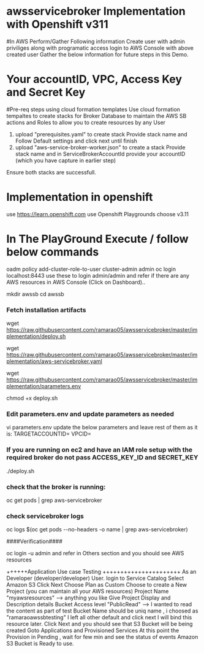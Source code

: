 <h1> awsservicebroker Implementation with Openshift v311 </h1>

#In AWS Perform/Gather Following information
Create user with admin priviliges along with programatic access
login to AWS Console with above created user
Gather the below information for future steps in this Demo.
<h1> Your accountID, VPC,  Access Key and Secret Key </h1>
#Pre-req steps using cloud formation templates
Use cloud formation tempaltes to create stacks for Broker Database to maintain the AWS SB actions and Roles to allow you to create resources by any User

1. upload "prerequisites.yaml" to create stack
   Provide stack name and Follow Default settings and click next until finish
2. upload "aws-service-broker-worker.json" to create a stack
   Provide stack name and in ServiceBrokerAccountId provide your accountID (which you have capture in earlier step)

Ensure both stacks are successfull.

# Implementation in openshift
use https://learn.openshift.com
use Openshift Playgrounds
choose v3.11
# In The PlayGround Execute / follow below commands
oadm policy add-cluster-role-to-user cluster-admin admin
oc login localhost:8443
use these to login admin/admin
and refer if there are any AWS resources in AWS Console (Click on Dashboard).. <shoud be none>

mkdir awssb
cd awssb

### Fetch installation artifacts
wget https://raw.githubusercontent.com/ramarao05/awsservicebroker/master/implementation/deploy.sh

wget https://raw.githubusercontent.com/ramarao05/awsservicebroker/master/implementation/aws-servicebroker.yaml

wget https://raw.githubusercontent.com/ramarao05/awsservicebroker/master/implementation/parameters.env

chmod +x deploy.sh

### Edit parameters.env and update parameters as needed
vi parameters.env
update the below parameters and leave rest of them as it is:
TARGETACCOUNTID=
VPCID=

### If you are running on ec2 and have an IAM role setup with the required broker do not pass ACCESS_KEY_ID and SECRET_KEY
./deploy.sh <ACCESSKEY> <SECRETKEY>

### check that the broker is running:
oc get pods | grep aws-servicebroker

### check servicebroker logs
oc logs $(oc get pods --no-headers -o name | grep aws-servicebroker)

####Verification####

oc login -u admin
and refer in Others section and you should see AWS resources



++++++Application Use case Testing ++++++++++++++++++++++
As an Developer (developer/developer) User. 
login to Service Catalog
Select Amazon S3
Click Next
Choose Plan as Custom
Choose to create a New Project (you can maintain all your AWS resources)
Project Name "myawsresources"  --> anything you like
Give Project Display and Description details
Bucket Access level "PublicRead"  --> I wanted to read the content as part of test
Bucket Name should be uniq name , i choosed as "ramaraoawssbtesting"
I left all other default and click next
I will bind this resource later.
Click Next and you should see that S3 Bucket will be being created 
Goto Applications and Provisioned Services
At this point the Provision in Pending , wait for few min and see the status of events 
Amazon S3 Bucket is Ready to use.

